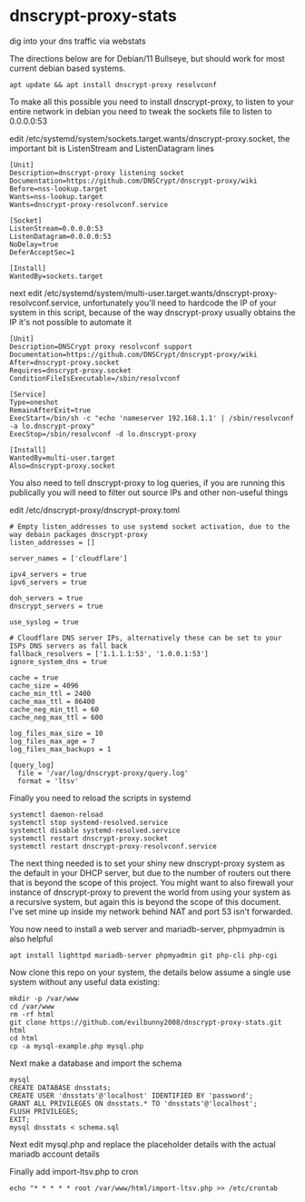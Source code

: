 # dnscrypt-proxy-stats
dig into your dns traffic via webstats

The directions below are for Debian/11 Bullseye, but should work for most current debian based systems.

```
apt update && apt install dnscrypt-proxy resolvconf
```

To make all this possible you need to install dnscrypt-proxy, to listen to your entire network in debian you need to tweak the sockets file to listen to 0.0.0.0:53

edit /etc/systemd/system/sockets.target.wants/dnscrypt-proxy.socket, the important bit is ListenStream and ListenDatagram lines
```
[Unit]
Description=dnscrypt-proxy listening socket
Documentation=https://github.com/DNSCrypt/dnscrypt-proxy/wiki
Before=nss-lookup.target
Wants=nss-lookup.target
Wants=dnscrypt-proxy-resolvconf.service

[Socket]
ListenStream=0.0.0.0:53
ListenDatagram=0.0.0.0:53
NoDelay=true
DeferAcceptSec=1

[Install]
WantedBy=sockets.target
```

next edit /etc/systemd/system/multi-user.target.wants/dnscrypt-proxy-resolvconf.service, unfortunately you'll need to hardcode the IP of your system in this script, because of the way dnscrypt-proxy usually obtains the IP it's not possible to automate it
```
[Unit]
Description=DNSCrypt proxy resolvconf support
Documentation=https://github.com/DNSCrypt/dnscrypt-proxy/wiki
After=dnscrypt-proxy.socket
Requires=dnscrypt-proxy.socket
ConditionFileIsExecutable=/sbin/resolvconf

[Service]
Type=oneshot
RemainAfterExit=true
ExecStart=/bin/sh -c "echo 'nameserver 192.168.1.1' | /sbin/resolvconf -a lo.dnscrypt-proxy"
ExecStop=/sbin/resolvconf -d lo.dnscrypt-proxy

[Install]
WantedBy=multi-user.target
Also=dnscrypt-proxy.socket

```

You also need to tell dnscrypt-proxy to log queries, if you are running this publically you will need to filter out source IPs and other non-useful things

edit /etc/dnscrypt-proxy/dnscrypt-proxy.toml

```
# Empty listen_addresses to use systemd socket activation, due to the way debain packages dnscrypt-proxy
listen_addresses = []

server_names = ['cloudflare']

ipv4_servers = true
ipv6_servers = true

doh_servers = true
dnscrypt_servers = true

use_syslog = true

# Cloudflare DNS server IPs, alternatively these can be set to your ISPs DNS servers as fall back
fallback_resolvers = ['1.1.1.1:53', '1.0.0.1:53']
ignore_system_dns = true

cache = true
cache_size = 4096
cache_min_ttl = 2400
cache_max_ttl = 86400
cache_neg_min_ttl = 60
cache_neg_max_ttl = 600

log_files_max_size = 10
log_files_max_age = 7
log_files_max_backups = 1

[query_log]
  file = '/var/log/dnscrypt-proxy/query.log'
  format = 'ltsv'
```

Finally you need to reload the scripts in systemd
```
systemctl daemon-reload
systemctl stop systemd-resolved.service
systemctl disable systemd-resolved.service
systemctl restart dnscrypt-proxy.socket
systemctl restart dnscrypt-proxy-resolvconf.service
```

The next thing needed is to set your shiny new dnscrypt-proxy system as the default in your DHCP server, but due to the number of routers out there that is beyond the scope of this project. You might want to also firewall your instance of dnscrypt-proxy to prevent the world from using your system as a recursive system, but again this is beyond the scope of this document. I've set mine up inside my network behind NAT and port 53 isn't forwarded.

You now need to install a web server and mariadb-server, phpmyadmin is also helpful
```
apt install lighttpd mariadb-server phpmyadmin git php-cli php-cgi
```

Now clone this repo on your system, the details below assume a single use system without any useful data existing:
```
mkdir -p /var/www
cd /var/www
rm -rf html
git clone https://github.com/evilbunny2008/dnscrypt-proxy-stats.git html
cd html
cp -a mysql-example.php mysql.php
```

Next make a database and import the schema
```
mysql
CREATE DATABASE dnsstats;
CREATE USER 'dnsstats'@'localhost' IDENTIFIED BY 'password';
GRANT ALL PRIVILEGES ON dnsstats.* TO 'dnsstats'@'localhost';
FLUSH PRIVILEGES;
EXIT;
mysql dnsstats < schema.sql
```


Next edit mysql.php and replace the placeholder details with the actual mariadb account details

Finally add import-ltsv.php to cron
```
echo "* * * * * root /var/www/html/import-ltsv.php >> /etc/crontab
```
